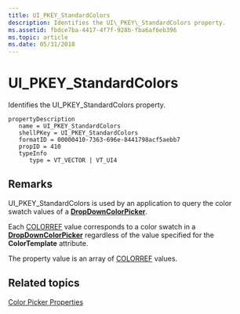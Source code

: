 ```yaml
---
title: UI_PKEY_StandardColors
description: Identifies the UI\_PKEY\_StandardColors property.
ms.assetid: fbdce7ba-4417-4f7f-928b-fba6af6eb396
ms.topic: article
ms.date: 05/31/2018
---
```


# UI\_PKEY\_StandardColors

Identifies the UI\_PKEY\_StandardColors property.

```
propertyDescription
   name = UI_PKEY_StandardColors
   shellPKey = UI_PKEY_StandardColors
   formatID = 00000410-7363-696e-8441798acf5aebb7
   propID = 410
   typeInfo
      type = VT_VECTOR | VT_UI4
```

## Remarks

UI\_PKEY\_StandardColors is used by an application to query the color swatch values of a [**DropDownColorPicker**](windowsribbon-element-dropdowncolorpicker.md).

Each [COLORREF](https://go.microsoft.com/fwlink/p/?linkid=133391) value corresponds to a color swatch in a [**DropDownColorPicker**](windowsribbon-element-dropdowncolorpicker.md) regardless of the value specified for the **ColorTemplate** attribute.

The property value is an array of [COLORREF](https://go.microsoft.com/fwlink/p/?linkid=133391) values.

## Related topics

<dl> <dt>

[Color Picker Properties](windowsribbon-reference-properties-colorpicker.md)
</dt> </dl>

 

 




